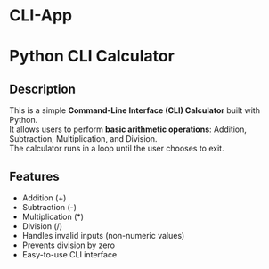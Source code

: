 # CLI-App
# Python CLI Calculator

## Description
This is a simple **Command-Line Interface (CLI) Calculator** built with Python.  
It allows users to perform **basic arithmetic operations**: Addition, Subtraction, Multiplication, and Division.  
The calculator runs in a loop until the user chooses to exit.

## Features
- Addition (+)
- Subtraction (-)
- Multiplication (*)
- Division (/)
- Handles invalid inputs (non-numeric values)
- Prevents division by zero
- Easy-to-use CLI interface


